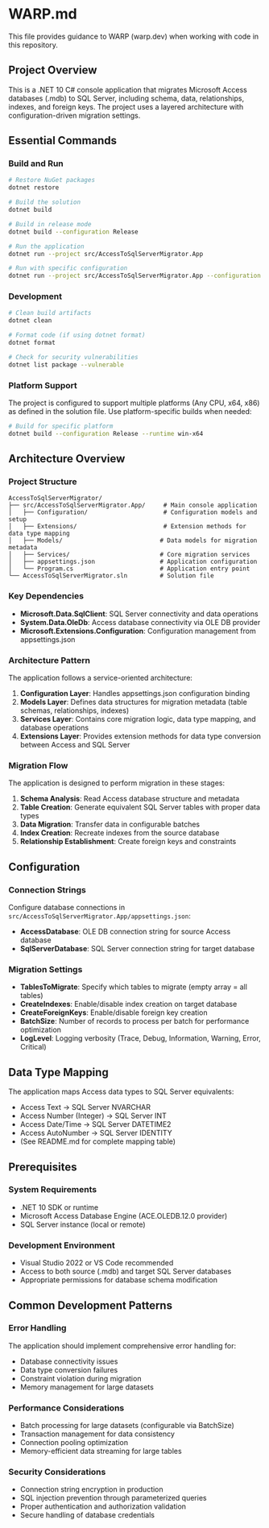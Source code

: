 # WARP.md

This file provides guidance to WARP (warp.dev) when working with code in this repository.

## Project Overview

This is a .NET 10 C# console application that migrates Microsoft Access databases (.mdb) to SQL Server, including schema, data, relationships, indexes, and foreign keys. The project uses a layered architecture with configuration-driven migration settings.

## Essential Commands

### Build and Run
```bash
# Restore NuGet packages
dotnet restore

# Build the solution
dotnet build

# Build in release mode
dotnet build --configuration Release

# Run the application
dotnet run --project src/AccessToSqlServerMigrator.App

# Run with specific configuration
dotnet run --project src/AccessToSqlServerMigrator.App --configuration Release
```

### Development
```bash
# Clean build artifacts
dotnet clean

# Format code (if using dotnet format)
dotnet format

# Check for security vulnerabilities
dotnet list package --vulnerable
```

### Platform Support
The project is configured to support multiple platforms (Any CPU, x64, x86) as defined in the solution file. Use platform-specific builds when needed:
```bash
# Build for specific platform
dotnet build --configuration Release --runtime win-x64
```

## Architecture Overview

### Project Structure
```
AccessToSqlServerMigrator/
├── src/AccessToSqlServerMigrator.App/     # Main console application
│   ├── Configuration/                     # Configuration models and setup
│   ├── Extensions/                        # Extension methods for data type mapping
│   ├── Models/                           # Data models for migration metadata
│   ├── Services/                         # Core migration services
│   ├── appsettings.json                  # Application configuration
│   └── Program.cs                        # Application entry point
└── AccessToSqlServerMigrator.sln         # Solution file
```

### Key Dependencies
- **Microsoft.Data.SqlClient**: SQL Server connectivity and data operations
- **System.Data.OleDb**: Access database connectivity via OLE DB provider
- **Microsoft.Extensions.Configuration**: Configuration management from appsettings.json

### Architecture Pattern
The application follows a service-oriented architecture:

1. **Configuration Layer**: Handles appsettings.json configuration binding
2. **Models Layer**: Defines data structures for migration metadata (table schemas, relationships, indexes)
3. **Services Layer**: Contains core migration logic, data type mapping, and database operations
4. **Extensions Layer**: Provides extension methods for data type conversion between Access and SQL Server

### Migration Flow
The application is designed to perform migration in these stages:
1. **Schema Analysis**: Read Access database structure and metadata
2. **Table Creation**: Generate equivalent SQL Server tables with proper data types
3. **Data Migration**: Transfer data in configurable batches
4. **Index Creation**: Recreate indexes from the source database
5. **Relationship Establishment**: Create foreign keys and constraints

## Configuration

### Connection Strings
Configure database connections in `src/AccessToSqlServerMigrator.App/appsettings.json`:

- **AccessDatabase**: OLE DB connection string for source Access database
- **SqlServerDatabase**: SQL Server connection string for target database

### Migration Settings
- **TablesToMigrate**: Specify which tables to migrate (empty array = all tables)
- **CreateIndexes**: Enable/disable index creation on target database
- **CreateForeignKeys**: Enable/disable foreign key creation
- **BatchSize**: Number of records to process per batch for performance optimization
- **LogLevel**: Logging verbosity (Trace, Debug, Information, Warning, Error, Critical)

## Data Type Mapping

The application maps Access data types to SQL Server equivalents:
- Access Text → SQL Server NVARCHAR
- Access Number (Integer) → SQL Server INT
- Access Date/Time → SQL Server DATETIME2
- Access AutoNumber → SQL Server IDENTITY
- (See README.md for complete mapping table)

## Prerequisites

### System Requirements
- .NET 10 SDK or runtime
- Microsoft Access Database Engine (ACE.OLEDB.12.0 provider)
- SQL Server instance (local or remote)

### Development Environment
- Visual Studio 2022 or VS Code recommended
- Access to both source (.mdb) and target SQL Server databases
- Appropriate permissions for database schema modification

## Common Development Patterns

### Error Handling
The application should implement comprehensive error handling for:
- Database connectivity issues
- Data type conversion failures
- Constraint violation during migration
- Memory management for large datasets

### Performance Considerations
- Batch processing for large datasets (configurable via BatchSize)
- Transaction management for data consistency
- Connection pooling optimization
- Memory-efficient data streaming for large tables

### Security Considerations
- Connection string encryption in production
- SQL injection prevention through parameterized queries
- Proper authentication and authorization validation
- Secure handling of database credentials